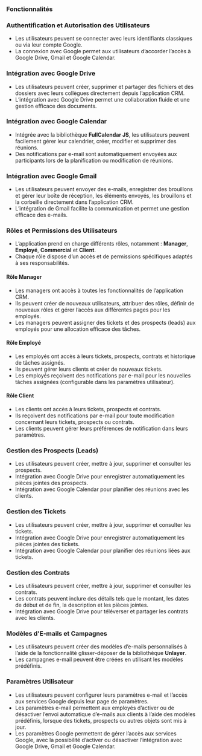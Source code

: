 ### Fonctionnalités

### Authentification et Autorisation des Utilisateurs
- Les utilisateurs peuvent se connecter avec leurs identifiants classiques ou via leur compte Google.
- La connexion avec Google permet aux utilisateurs d’accorder l’accès à Google Drive, Gmail et Google Calendar.

### Intégration avec Google Drive
- Les utilisateurs peuvent créer, supprimer et partager des fichiers et des dossiers avec leurs collègues directement depuis l’application CRM.
- L’intégration avec Google Drive permet une collaboration fluide et une gestion efficace des documents.

### Intégration avec Google Calendar
- Intégrée avec la bibliothèque **FullCalendar JS**, les utilisateurs peuvent facilement gérer leur calendrier, créer, modifier et supprimer des réunions.
- Des notifications par e-mail sont automatiquement envoyées aux participants lors de la planification ou modification de réunions.

### Intégration avec Google Gmail
- Les utilisateurs peuvent envoyer des e-mails, enregistrer des brouillons et gérer leur boîte de réception, les éléments envoyés, les brouillons et la corbeille directement dans l’application CRM.
- L’intégration de Gmail facilite la communication et permet une gestion efficace des e-mails.

### Rôles et Permissions des Utilisateurs
- L’application prend en charge différents rôles, notamment : **Manager**, **Employé**, **Commercial** et **Client**.
- Chaque rôle dispose d’un accès et de permissions spécifiques adaptés à ses responsabilités.

#### Rôle Manager
- Les managers ont accès à toutes les fonctionnalités de l’application CRM.
- Ils peuvent créer de nouveaux utilisateurs, attribuer des rôles, définir de nouveaux rôles et gérer l’accès aux différentes pages pour les employés.
- Les managers peuvent assigner des tickets et des prospects (leads) aux employés pour une allocation efficace des tâches.

#### Rôle Employé
- Les employés ont accès à leurs tickets, prospects, contrats et historique de tâches assignés.
- Ils peuvent gérer leurs clients et créer de nouveaux tickets.
- Les employés reçoivent des notifications par e-mail pour les nouvelles tâches assignées (configurable dans les paramètres utilisateur).

#### Rôle Client
- Les clients ont accès à leurs tickets, prospects et contrats.
- Ils reçoivent des notifications par e-mail pour toute modification concernant leurs tickets, prospects ou contrats.
- Les clients peuvent gérer leurs préférences de notification dans leurs paramètres.

### Gestion des Prospects (Leads)
- Les utilisateurs peuvent créer, mettre à jour, supprimer et consulter les prospects.
- Intégration avec Google Drive pour enregistrer automatiquement les pièces jointes des prospects.
- Intégration avec Google Calendar pour planifier des réunions avec les clients.

### Gestion des Tickets
- Les utilisateurs peuvent créer, mettre à jour, supprimer et consulter les tickets.
- Intégration avec Google Drive pour enregistrer automatiquement les pièces jointes des tickets.
- Intégration avec Google Calendar pour planifier des réunions liées aux tickets.

### Gestion des Contrats
- Les utilisateurs peuvent créer, mettre à jour, supprimer et consulter les contrats.
- Les contrats peuvent inclure des détails tels que le montant, les dates de début et de fin, la description et les pièces jointes.
- Intégration avec Google Drive pour téléverser et partager les contrats avec les clients.

### Modèles d’E-mails et Campagnes
- Les utilisateurs peuvent créer des modèles d’e-mails personnalisés à l’aide de la fonctionnalité glisser-déposer de la bibliothèque **Unlayer**.
- Les campagnes e-mail peuvent être créées en utilisant les modèles prédéfinis.

### Paramètres Utilisateur
- Les utilisateurs peuvent configurer leurs paramètres e-mail et l’accès aux services Google depuis leur page de paramètres.
- Les paramètres e-mail permettent aux employés d’activer ou de désactiver l’envoi automatique d’e-mails aux clients à l’aide des modèles prédéfinis, lorsque des tickets, prospects ou autres objets sont mis à jour.
- Les paramètres Google permettent de gérer l’accès aux services Google, avec la possibilité d’activer ou désactiver l’intégration avec Google Drive, Gmail et Google Calendar.